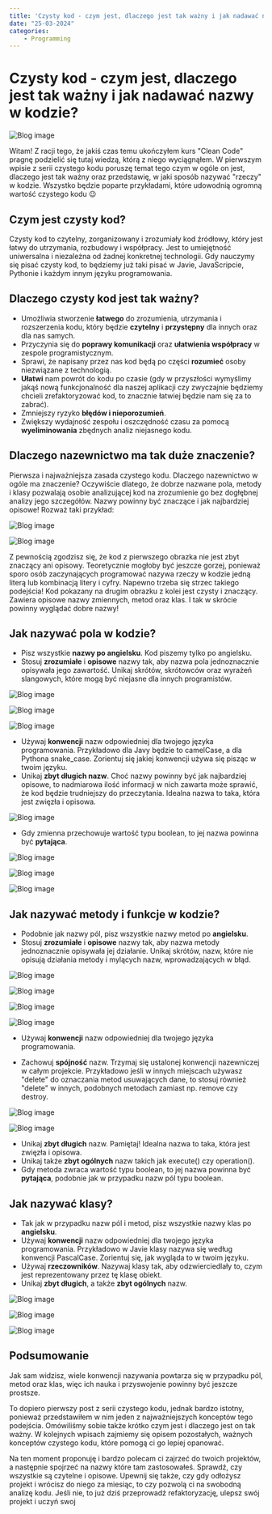 ```yaml
---
title: 'Czysty kod - czym jest, dlaczego jest tak ważny i jak nadawać nazwy w kodzie?'
date: "25-03-2024"
categories:
    - Programming
---
```


# Czysty kod - czym jest, dlaczego jest tak ważny i jak nadawać nazwy w kodzie?

![Blog image](/programming/programming-clean-code-what-is.png)

Witam! Z racji tego, że jakiś czas temu ukończyłem kurs "Clean Code" pragnę podzielić się tutaj wiedzą, którą z niego wyciągnąłem. W pierwszym wpisie z serii czystego kodu poruszę temat tego czym w ogóle on jest, dlaczego jest tak ważny oraz przedstawię, w jaki sposób nazywać "rzeczy" w kodzie. Wszystko będzie poparte przykładami, które udowodnią ogromną wartość czystego kodu 😉

## Czym jest czysty kod?

Czysty kod to czytelny, zorganizowany i zrozumiały kod źródłowy, który jest łatwy do utrzymania, rozbudowy i współpracy. Jest to umiejętność uniwersalna i niezależna od żadnej konkretnej technologii. Gdy nauczymy się pisać czysty kod, to będziemy już taki pisać w Javie, JavaScripcie, Pythonie i każdym innym języku programowania.

## Dlaczego czysty kod jest tak ważny?

- Umożliwia stworzenie **łatwego** do zrozumienia, utrzymania i rozszerzenia kodu, który będzie **czytelny** i **przystępny** dla innych oraz dla nas samych.
- Przyczynia się do **poprawy komunikacji** oraz **ułatwienia współpracy** w zespole programistycznym.
- Sprawi, że napisany przez nas kod będą po części **rozumieć** osoby niezwiązane z technologią.
- **Ułatwi** nam powrót do kodu po czasie (gdy w przyszłości wymyślimy jakąś nową funkcjonalność dla naszej aplikacji czy zwyczajnie będziemy chcieli zrefaktoryzować kod, to znacznie łatwiej będzie nam się za to zabrać). 
- Zmniejszy ryzyko **błędów i nieporozumień**.
- Zwiększy wydajność zespołu i oszczędność czasu za pomocą **wyeliminowania** zbędnych analiz niejasnego kodu.

## Dlaczego nazewnictwo ma tak duże znaczenie?

Pierwsza i najważniejsza zasada czystego kodu. Dlaczego nazewnictwo w ogóle ma znaczenie? Oczywiście dlatego, że dobrze nazwane pola, metody i klasy pozwalają osobie analizującej kod na zrozumienie go bez dogłębnej analizy jego szczegółów. Nazwy powinny być znaczące i jak najbardziej opisowe! Rozważ taki przykład:

![Blog image](/programming/utils/ccwhatis-1.png)

![Blog image](/programming/utils/ccwhatis-2.png)

Z pewnością zgodzisz się, że kod z pierwszego obrazka nie jest zbyt znaczący ani opisowy. Teoretycznie mogłoby być jeszcze gorzej, ponieważ sporo osób zaczynających programować nazywa rzeczy w kodzie jedną literą lub kombinacją litery i cyfry. Napewno trzeba się strzec takiego podejścia! Kod pokazany na drugim obrazku z kolei jest czysty i znaczący. Zawiera opisowe nazwy zmiennych, metod oraz klas. I tak w skrócie powinny wyglądać dobre nazwy!

## Jak nazywać pola w kodzie?

- Pisz wszystkie **nazwy po angielsku**. Kod piszemy tylko po angielsku.
- Stosuj **zrozumiałe** i **opisowe** nazwy tak, aby nazwa pola jednoznacznie opisywała jego zawartość. Unikaj skrótów, skrótowców oraz wyrażeń slangowych, które mogą być niejasne dla innych programistów.

![Blog image](/programming/utils/ccwhatis-3.png)

![Blog image](/programming/utils/ccwhatis-4.png)

![Blog image](/programming/utils/ccwhatis-5.png)

- Używaj **konwencji** nazw odpowiedniej dla twojego języka programowania. Przykładowo dla Javy będzie to camelCase, a dla Pythona snake_case. Zorientuj się jakiej konwencji używa się pisząc w twoim języku.
- Unikaj **zbyt długich nazw**. Choć nazwy powinny być jak najbardziej opisowe, to nadmiarowa ilość informacji w nich zawarta może sprawić, że kod będzie trudniejszy do przeczytania. Idealna nazwa to taka, która jest zwięzła i opisowa.

![Blog image](/programming/utils/ccwhatis-6.png)

- Gdy zmienna przechowuje wartość typu boolean, to jej nazwa powinna być **pytająca**.

![Blog image](/programming/utils/ccwhatis-7.png)

![Blog image](/programming/utils/ccwhatis-8.png)

![Blog image](/programming/utils/ccwhatis-9.png)

## Jak nazywać metody i funkcje w kodzie?

- Podobnie jak nazwy pól, pisz wszystkie nazwy metod po **angielsku**.
- Stosuj **zrozumiałe** i **opisowe** nazwy tak, aby nazwa metody jednoznacznie opisywała jej działanie. Unikaj skrótów, nazw, które nie opisują działania metody i mylących nazw, wprowadzających w błąd.

![Blog image](/programming/utils/ccwhatis-10.png)

![Blog image](/programming/utils/ccwhatis-11.png)

![Blog image](/programming/utils/ccwhatis-12.png)

![Blog image](/programming/utils/ccwhatis-13.png)

- Używaj **konwencji** nazw odpowiedniej dla twojego języka programowania.

- Zachowuj **spójność** nazw. Trzymaj się ustalonej konwencji nazewniczej w całym projekcie. Przykładowo jeśli w innych miejscach używasz "delete" do oznaczania metod usuwających dane, to stosuj również "delete" w innych, podobnych metodach zamiast np. remove czy destroy.

![Blog image](/programming/utils/ccwhatis-14.png)

![Blog image](/programming/utils/ccwhatis-15.png)

- Unikaj **zbyt długich** nazw. Pamiętaj! Idealna nazwa to taka, która jest zwięzła i opisowa.
- Unikaj także **zbyt ogólnych** nazw takich jak execute() czy operation().
- Gdy metoda zwraca wartość typu boolean, to jej nazwa powinna być **pytająca**, podobnie jak w przypadku nazw pól typu boolean.

## Jak nazywać klasy?

- Tak jak w przypadku nazw pól i metod, pisz wszystkie nazwy klas po **angielsku**.
- Używaj **konwencji** nazw odpowiedniej dla twojego języka programowania. Przykładowo w Javie klasy nazywa się według konwencji PascalCase. Zorientuj się, jak wygląda to w twoim języku.
- Używaj **rzeczowników**. Nazywaj klasy tak, aby odzwierciedlały to, czym jest reprezentowany przez tę klasę obiekt.
- Unikaj **zbyt długich**, a także **zbyt ogólnych** nazw.

![Blog image](/programming/utils/ccwhatis-16.png)

![Blog image](/programming/utils/ccwhatis-17.png)

![Blog image](/programming/utils/ccwhatis-18.png)

## Podsumowanie

Jak sam widzisz, wiele konwencji nazywania powtarza się w przypadku pól, metod oraz klas, więc ich nauka i przyswojenie powinny być jeszcze prostsze.

To dopiero pierwszy post z serii czystego kodu, jednak bardzo istotny, ponieważ przedstawiłem w nim jeden z najważniejszych konceptów tego podejścia. Omówiliśmy sobie także krótko czym jest i dlaczego jest on tak ważny. W kolejnych wpisach zajmiemy się opisem pozostałych, ważnych konceptów czystego kodu, które pomogą ci go lepiej opanować. 

Na ten moment proponuję i bardzo polecam ci zajrzeć do twoich projektów, a następnie spojrzeć na nazwy które tam zastosowałeś. Sprawdź, czy wszystkie są czytelne i opisowe. Upewnij się także, czy gdy odłożysz projekt i wrócisz do niego za miesiąc, to czy pozwolą ci na swobodną analizę kodu. Jeśli nie, to już dziś przeprowadź refaktoryzację, ulepsz swój projekt i uczyń swoj